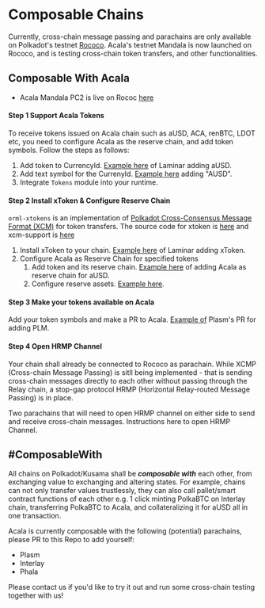 # Composable Chains

Currently, cross-chain message passing and parachains are only available on Polkadot's testnet [Rococo](https://wiki.polkadot.network/docs/en/build-parachains-rococo). Acala's testnet Mandala is now launched on Rococo, and is testing cross-chain token transfers, and other functionalities. 

## Composable With Acala

* Acala Mandala PC2 is live on Rococ [here](https://polkadot.js.org/apps/?rpc=wss://rococo-rpc.polkadot.io#/parachains)

#### Step 1 Support Acala Tokens

To receive tokens issued on Acala chain such as aUSD, ACA, renBTC, LDOT etc, you need to configure Acala as the reserve chain, and add token symbols. Follow the steps as follows:

1. Add token to CurrencyId. [Example here](https://github.com/laminar-protocol/laminar-chain/blob/a07ea4aa75bce5d30a24ce2e7a506dda5e22013f/primitives/src/lib.rs#L83) of Laminar adding aUSD.
2. Add text symbol for the CurrenyId. [Example here](https://github.com/laminar-protocol/laminar-chain/blob/a07ea4aa75bce5d30a24ce2e7a506dda5e22013f/primitives/src/lib.rs#L101) adding "AUSD".
3. Integrate `Tokens` module into your runtime. 

#### Step 2 Install xToken & Configure Reserve Chain

`orml-xtokens` is an implementation of [Polkadot Cross-Consensus Message Format \(XCM\)](https://github.com/paritytech/xcm-format) for token transfers. The source code for xtoken is [here](https://github.com/open-web3-stack/open-runtime-module-library/tree/sw/rococo-v1/xtokens) and xcm-support is [here](https://github.com/open-web3-stack/open-runtime-module-library/blob/sw/rococo-v1/xtokens/src/lib.rs)

1. Install xToken to your chain. [Example here](https://github.com/laminar-protocol/laminar-chain/blob/a07ea4aa75bce5d30a24ce2e7a506dda5e22013f/runtime/dev/src/lib.rs#L861-L960) of Laminar adding xToken.
2. Configure Acala as Reserve Chain for specified tokens
   1. Add token and its reserve chain. [Example here](https://github.com/laminar-protocol/laminar-chain/blob/a07ea4aa75bce5d30a24ce2e7a506dda5e22013f/runtime/dev/src/lib.rs#L916) of adding Acala as reserve chain for aUSD.
   2. Configure reserve assets. [Example here](https://github.com/laminar-protocol/laminar-chain/blob/a07ea4aa75bce5d30a24ce2e7a506dda5e22013f/runtime/dev/src/lib.rs#L916).

#### Step 3 Make your tokens available on Acala

Add your token symbols and make a PR to Acala. [Example of](https://github.com/AcalaNetwork/Acala/pull/730) Plasm's PR for adding PLM.

#### Step 4 Open HRMP Channel

Your chain shall already be connected to Rococo as parachain. While XCMP \(Cross-chain Message Passing\) is sitll being implemented - that is sending cross-chain messages directly to each other without passing through the Relay chain, a stop-gap protocol HRMP \(Horizontal Relay-routed Message Passing\) is in place. 

Two parachains that will need to open HRMP channel on either side to send and receive cross-chain messages. Instructions here to open HRMP Channel.

## \#ComposableWith

All chains on Polkadot/Kusama shall be _**composable with**_ each other, from exchanging value to exchanging and altering states. For example, chains can not only transfer values trustlessly, they can also call pallet/smart contract functions of each other e.g. 1 click minting PolkaBTC on Interlay chain, transferring PolkaBTC to Acala, and collateralizing it for aUSD all in one transaction. 

Acala is currently composable with the following \(potential\) parachains, please PR to this Repo to add yourself:

* Plasm
* Interlay
* Phala

Please contact us if you'd like to try it out and run some cross-chain testing together with us!

